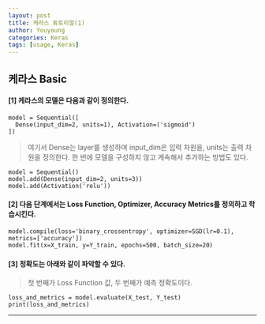 ```yaml
---
layout: post
title: 케라스 튜토리얼(1)
author: Youyoung
categories: Keras
tags: [usage, Keras]
---
```


## 케라스 Basic

#### [1] 케라스의 모델은 다음과 같이 정의한다.
```{.python}
model = Sequential([
  Dense(input_dim=2, units=1), Activation=('sigmoid')
])
```

>여기서 Dense는 layer를 생성하며
input_dim은 입력 차원을, units는 출력 차원을 정의한다.
한 번에 모델을 구성하지 않고 계속해서 추가하는 방법도 있다.

```{.python}
model = Sequential()
model.add(Dense(input_dim=2, units=3))
model.add(Activation('relu'))
```

#### [2] 다음 단계에서는 Loss Function, Optimizer, Accuracy Metrics를 정의하고 학습시킨다.
```{.python}
model.compile(loss='binary_crossentropy', optimizer=SGD(lr=0.1), metrics=['accuracy'])
model.fit(x=X_train, y=Y_train, epochs=500, batch_size=20)
```


#### [3] 정확도는 아래와 같이 파악할 수 있다.
> 첫 번째가 Loss Function 값, 두 번째가 예측 정확도이다.

```{.python}
loss_and_metrics = model.evaluate(X_test, Y_test)
print(loss_and_metrics)
```


---

